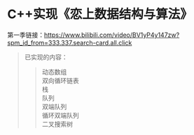 # C++实现《恋上数据结构与算法》
第一季链接：https://www.bilibili.com/video/BV1yP4y147zw?spm_id_from=333.337.search-card.all.click  
>已实现的内容：  
>>动态数组  
>>双向循环链表  
>>栈  
>>队列  
>>双端队列  
>>循环双端队列  
>>二叉搜索树
